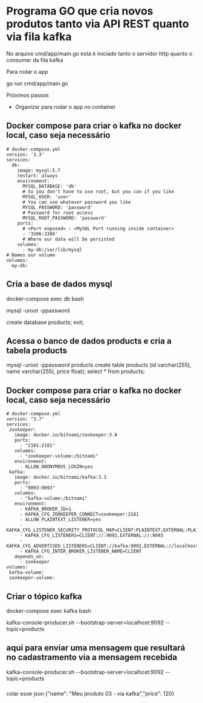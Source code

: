 
# Programa GO que cria novos produtos tanto via API REST quanto via fila kafka

No arquivo cmd/app/main.go está é iniciado tanto o servidor http quanto o consumer da fila kafka

Para rodar o app

go run cmd/app/main.go


Próximos passos
- Organizar para rodar o app no container


## Docker compose para criar o kafka no docker local, caso seja necessário
```
# docker-compose.yml
version: '3.3'
services:
  db:
    image: mysql:5.7
    restart: always
    environment:
      MYSQL_DATABASE: 'db'
      # So you don't have to use root, but you can if you like
      MYSQL_USER: 'user'
      # You can use whatever password you like
      MYSQL_PASSWORD: 'password'
      # Password for root access
      MYSQL_ROOT_PASSWORD: 'password'
    ports:
      # <Port exposed> : <MySQL Port running inside container>
      - '3306:3306'
      # Where our data will be persisted
    volumes:
      - my-db:/var/lib/mysql
# Names our volume
volumes:
  my-db:
 ```

## Cria a base de dados mysql
docker-compose exec db bash

mysql -uroot -ppassword

create database products;
exit;

## Acessa o banco de dados products e cria a tabela products
mysql -uroot -ppassword products
create table products (id varchar(255), name varchar(255), price float);
select * from products;


## Docker compose para criar o kafka no docker local, caso seja necessário
 
 ```
# docker-compose.yml
version: "3.7"
services:
  zookeeper:
    image: docker.io/bitnami/zookeeper:3.8
    ports:
      - "2181:2181"
    volumes:
      - "zookeeper-volume:/bitnami"
    environment:
      - ALLOW_ANONYMOUS_LOGIN=yes
  kafka:
    image: docker.io/bitnami/kafka:3.3
    ports:
      - "9093:9093"
    volumes:
      - "kafka-volume:/bitnami"
    environment:
      - KAFKA_BROKER_ID=1
      - KAFKA_CFG_ZOOKEEPER_CONNECT=zookeeper:2181
      - ALLOW_PLAINTEXT_LISTENER=yes
      - KAFKA_CFG_LISTENER_SECURITY_PROTOCOL_MAP=CLIENT:PLAINTEXT,EXTERNAL:PLAINTEXT
      - KAFKA_CFG_LISTENERS=CLIENT://:9092,EXTERNAL://:9093
      - KAFKA_CFG_ADVERTISED_LISTENERS=CLIENT://kafka:9092,EXTERNAL://localhost:9093
      - KAFKA_CFG_INTER_BROKER_LISTENER_NAME=CLIENT
    depends_on:
      - zookeeper
volumes:
  kafka-volume:
  zookeeper-volume:
 ```

## Criar o tópico kafka
docker-compose exec kafka bash

kafka-console-producer.sh --bootstrap-server=localhost:9092 --topic=products

## aqui para enviar uma mensagem que resultará no cadastramento via a mensagem recebida
kafka-console-producer.sh --bootstrap-server=localhost:9092 --topic=products
###
colar esse json
{"name": "Meu produto 03 - via kafka","price": 120}